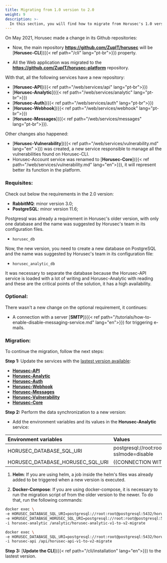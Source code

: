 ```yaml
---
title: Migrating from 1.0 version to 2.0
weight: 9
description: >-
  In this section, you will find how to migrate from Horusec's 1.0 version to the 2.0 one.
---
```


On May 2021, Horusec made a change in its Github repositories:

- Now, the main repository **https://github.com/ZupIT/horusec** will be [**Horusec-CLI**]({{< ref path="/cli" lang="pt-br">}}) property.

- All the Web application was migrated to the **https://github.com/ZupIT/horusec-platform** repository.

With that, all the following services have a new repository: 
  * [**Horusec-API**]({{< ref path="/web/services/api" lang="pt-br">}})
  * [**Horusec-Analytic**]({{< ref path="/web/services/analytic" lang="pt-br">}})
  * [**Horusec-Auth**]({{< ref path="/web/services/auth" lang="pt-br">}})
  * [**Horusec-Webhook**]({{< ref path="/web/services/webhook" lang="pt-br">}})
  * [**Horusec-Messages**]({{< ref path="/web/services/messages" lang="pt-br">}}).

Other changes also happened: 
  * [**Horusec-Vulnerability**]({{< ref path="/web/services/vulnerability.md" lang="en" >}}) was created, a new service responsible to manage all the vulnerabilities found on Horusec-CLI.
  * Horusec-Account service was renamed to [**Horusec-Core**]({{< ref path="/web/services/vulnerability.md" lang="en">}}), it will represent better its function in the platform. 

### Requisites:
Check out below the requirements in the 2.0 version: 

- **RabbitMQ**: minor version 3.0;
- **PostgreSQL**: minor version 11.6;


Postgresql was already a requirement in Horusec's older version, with only one database and the name was suggested by Horusec's team in its configuration files.
  - `horusec_db`

Now, the new version, you need to create a new database on PostgreSQL and the name was suggested by Horusec's team in its configuration file:
  - `horusec_analytic_db`


It was necessary to separate the database because the Horusec-API service is loaded with a lot of writing and Horusec-Analytic with reading and these are the critical points of the solution, it has a high availability.

### Optional:
There wasn't a new change on the optional requirement, it continues:

- A connection with a server [**SMTP**]({{< ref path="/tutorials/how-to-enable-disable-messaging-service.md" lang="en">}}) for triggering e-mails. 

### Migration:
To continue the migration, follow the next steps: 

**Step 1:** Update the services with the [lastest version available](https://github.com/ZupIT/horusec-platform/releases/latest):
 - [**Horusec-API**](https://hub.docker.com/r/horuszup/horusec-api)
 - [**Horusec-Analytic**](https://hub.docker.com/r/horuszup/horusec-analytic)
 - [**Horusec-Auth**](https://hub.docker.com/r/horuszup/horusec-auth)
 - [**Horusec-Webhook**](https://hub.docker.com/r/horuszup/horusec-webhook)
 - [**Horusec-Messages**](https://hub.docker.com/r/horuszup/horusec-messages)
 - [**Horusec-Vulnerability**](https://hub.docker.com/r/horuszup/horusec-vulnerability)
 - [**Horusec-Core**](https://hub.docker.com/r/horuszup/horusec-core)

**Step 2:** Perform the data synchronization to a new version: 
  * Add the environment variables and its values in the **Horusec-Analytic** service: 
<table>
    <thead>
        <tr>
            <th style="text-align:left">Environment variables</th>
            <th style="text-align:left">Values</th>
        </tr>
    </thead>
    <tbody>
        <tr>
            <td style="text-align:left">HORUSEC_DATABASE_SQL_URI</td>
            <td style="text-align:left">postgresql://root:root@postgresql:5432/horusec_analytic_db?sslmode=disable</td>
        </tr>
        <tr>
            <td style="text-align:left">HORUSEC_DATABASE_HORUSEC_SQL_URI</td>
            <td style="text-align:left">{{CONNECTION WITH THE EXISTING DATABASE}}</td>
        </tr>
    </tbody>
</table>


1. **Helm**:
If you are using helm, a job inside the helm's files was already added to be triggered when a new version is executed. 

2. **Docker-Compose**:
If you are using docker-compose, it is necessary to run the migration script of from the older version to the newer. To do that, run the following commands:

```bash
docker exec \
-e HORUSEC_DATABASE_SQL_URI=postgresql://root:root@postgresql:5432/horusec_analytic_db?sslmode=disable \
-e HORUSEC_DATABASE_HORUSEC_SQL_URI=postgresql://root:root@postgresql:5432/horusec_analytic_db?sslmode=disable \
-i horusec-analytic /analytic/horusec-analytic-v1-to-v2-migrate
```

```bash
docker exec \
-e HORUSEC_DATABASE_SQL_URI=postgresql://root:root@postgresql:5432/horusec_analytic_db?sslmode=disable \
-i horusec-api /api/horusec-api-v1-to-v2-migrate
```

**Step 3:** [**Update the CLI**]({{< ref path="/cli/installation" lang="en">}}) to the lastest version.
